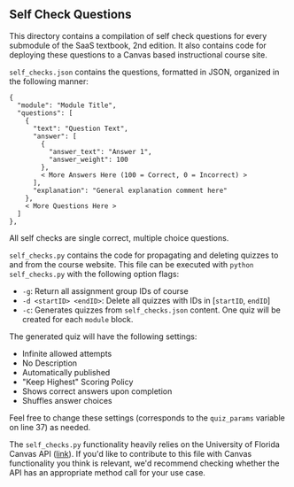 ## Self Check Questions
This directory contains a compilation of self check questions for every submodule of the SaaS textbook, 2nd edition. It also contains code for deploying these questions to a Canvas based instructional course site.

`self_checks.json` contains the questions, formatted in JSON, organized in the following manner:
```
{
  "module": "Module Title",
  "questions": [
    {
      "text": "Question Text",
      "answer": [
        {
          "answer_text": "Answer 1",
          "answer_weight": 100
        },
        < More Answers Here (100 = Correct, 0 = Incorrect) >
      ],
      "explanation": "General explanation comment here"
    },
    < More Questions Here >
  ]
},
```
All self checks are single correct, multiple choice questions.

`self_checks.py` contains the code for propagating and deleting quizzes to and from the course website. This file can be executed with `python self_checks.py` with the following option flags:
* `-g`: Return all assignment group IDs of course
* `-d <startID> <endID>`: Delete all quizzes with IDs in [`startID`, `endID`]
* `-c`: Generates quizzes from `self_checks.json` content. One quiz will be created for each `module` block.

The generated quiz will have the following settings:
* Infinite allowed attempts
* No Description
* Automatically published
* "Keep Highest" Scoring Policy
* Shows correct answers upon completion
* Shuffles answer choices

Feel free to change these settings (corresponds to the `quiz_params` variable on line 37) as needed.

The `self_checks.py` functionality heavily relies on the University of Florida Canvas API ([link](https://readthedocs.org/projects/canvasapi/downloads/pdf/latest/)). If you'd like to contribute to this file with Canvas functionality you think is relevant, we'd recommend checking whether the API has an appropriate method call for your use case.
